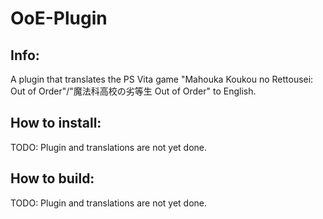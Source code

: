 # OoE-Plugin


## Info:
A plugin that translates the PS Vita game "Mahouka Koukou no Rettousei: Out of Order"/"魔法科高校の劣等生 Out of Order" to English.

## How to install:
TODO: Plugin and translations are not yet done.

## How to build:
TODO: Plugin and translations are not yet done.
